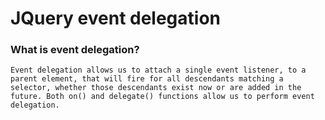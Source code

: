 # JQuery event delegation

### What is event delegation?
`Event delegation allows us to attach a single event listener, to a parent element, that will fire for all descendants matching a selector, whether those descendants exist now or are added in the future. Both on() and delegate() functions allow us to perform event delegation.`
